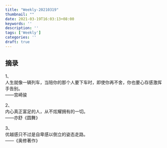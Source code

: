 ```yaml
---
title: "Weekly-20210319"
thumbnail: ""
date: 2021-03-19T16:03:13+08:00
keywords: ''
description: ''
tags: ['Weekly']
categories: ''
draft: true
---
```



## 摘录

1、   
人生就像一辆列车，当陪你的那个人要下车时，即使你再不舍，你也要心存感激挥手告别。  
——宫崎骏 

2、   
内心真正富足的人，从不炫耀拥有的一切。  
——亦舒《圆舞》  

3、   
优越感只不过是自卑感以倒立的姿态走路。  
——《奥修著作》